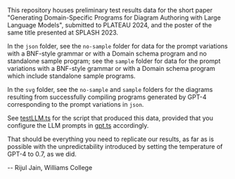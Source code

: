 This repository houses preliminary test results data for the short paper "Generating Domain-Specific Programs for Diagram Authoring with Large Language Models", submitted to PLATEAU 2024, and the poster of the same title presented at SPLASH 2023. 

In the `json` folder, see the `no-sample` folder for data for the prompt variations with a BNF-style grammar or with a Domain schema program and no standalone sample program; see the `sample` folder for data for the prompt variations with a BNF-style grammar or with a Domain schema program which include standalone sample programs.

In the `svg` folder, see the `no-sample` and `sample` folders for the diagrams resulting from successfully compiling programs generated by GPT-4 corresponding to the prompt variations in `json`.

See [testLLM.ts](https://github.com/penrose/penrose/blob/rijul/edgeworth-llm-ui/packages/edgeworth/src/scripts/testLLM.ts) for the script that produced this data, provided that you configure the LLM prompts in [gpt.ts](https://github.com/penrose/penrose/blob/rijul/edgeworth-llm-ui/packages/edgeworth/src/gpt.ts) accordingly.

That should be everything you need to replicate our results, as far as is possible with the unpredictability introduced by setting the temperature of GPT-4 to 0.7, as we did.

-- Rijul Jain, Williams College
